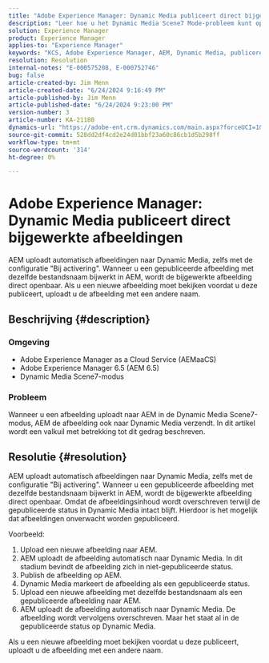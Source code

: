 ```yaml
---
title: "Adobe Experience Manager: Dynamic Media publiceert direct bijgewerkte afbeeldingen"
description: "Leer hoe u het Dynamic Media Scene7 Mode-probleem kunt oplossen waarbij Adobe Experience Manager (AEM) automatisch afbeeldingen uploadt naar Dynamic Media."
solution: Experience Manager
product: Experience Manager
applies-to: "Experience Manager"
keywords: "KCS, Adobe Experience Manager, AEM, Dynamic Media, publiceren, bijgewerkte afbeeldingen, onmiddellijk, Problemen oplossen, AEMaaCS, Adobe Experience Manager as a Cloud Service, AEM 6.5, Scene7-modus"
resolution: Resolution
internal-notes: "E-000575208, E-000752746"
bug: false
article-created-by: Jim Menn
article-created-date: "6/24/2024 9:16:49 PM"
article-published-by: Jim Menn
article-published-date: "6/24/2024 9:23:00 PM"
version-number: 3
article-number: KA-21180
dynamics-url: "https://adobe-ent.crm.dynamics.com/main.aspx?forceUCI=1&pagetype=entityrecord&etn=knowledgearticle&id=415aa50f-6f32-ef11-8409-000d3a5a67ba"
source-git-commit: 528dd2df4cd2e24d01bbf23a60c86cb1d5b298ff
workflow-type: tm+mt
source-wordcount: '314'
ht-degree: 0%

---
```


# Adobe Experience Manager: Dynamic Media publiceert direct bijgewerkte afbeeldingen


AEM uploadt automatisch afbeeldingen naar Dynamic Media, zelfs met de configuratie &quot;Bij activering&quot;. Wanneer u een gepubliceerde afbeelding met dezelfde bestandsnaam bijwerkt in AEM, wordt de bijgewerkte afbeelding direct openbaar. Als u een nieuwe afbeelding moet bekijken voordat u deze publiceert, uploadt u de afbeelding met een andere naam.

## Beschrijving {#description}


### <b>Omgeving</b>

- Adobe Experience Manager as a Cloud Service (AEMaaCS)
- Adobe Experience Manager 6.5 (AEM 6.5)
- Dynamic Media Scene7-modus




### <b>Probleem</b>

Wanneer u een afbeelding uploadt naar AEM in de Dynamic Media Scene7-modus, AEM de afbeelding ook naar Dynamic Media verzendt.
In dit artikel wordt een valkuil met betrekking tot dit gedrag beschreven.


## Resolutie {#resolution}


AEM uploadt automatisch afbeeldingen naar Dynamic Media, zelfs met de configuratie &quot;Bij activering&quot;. Wanneer u een gepubliceerde afbeelding met dezelfde bestandsnaam bijwerkt in AEM, wordt de bijgewerkte afbeelding direct openbaar.
Omdat de afbeeldingsinhoud wordt overschreven terwijl de gepubliceerde status in Dynamic Media intact blijft.
Hierdoor is het mogelijk dat afbeeldingen onverwacht worden gepubliceerd.

Voorbeeld:
1. Upload een nieuwe afbeelding naar AEM.
2. AEM uploadt de afbeelding automatisch naar Dynamic Media. In dit stadium bevindt de afbeelding zich in niet-gepubliceerde status.
3. Publish de afbeelding op AEM.
4. Dynamic Media markeert de afbeelding als een gepubliceerde status.
5. Upload een nieuwe afbeelding met dezelfde bestandsnaam als een gepubliceerde afbeelding naar AEM.
6. AEM uploadt de afbeelding automatisch naar Dynamic Media. De afbeelding wordt vervolgens overschreven. Maar het staat al in de gepubliceerde status op Dynamic Media.

Als u een nieuwe afbeelding moet bekijken voordat u deze publiceert, uploadt u de afbeelding met een andere naam.
